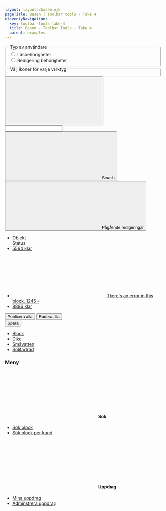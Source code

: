 ```yaml
---
layout: layouts/basen.njk
pageTitle: Basen | Toolbar tools - Take 4
eleventyNavigation:
  key: toolbar-tools-take-4
  title: Basen - Toolbar Tools - Take 4
  parent: examples
---
```

<div id="root" class="take-3">
  <div class="off-canvas-absolute position-right" id="offCanvas" data-off-canvas>
    <div class="grid-container">
      <div class="grid-x grid-padding-x grid-padding-y">
        <div class="cell">
          <fieldset>
            <legend>Typ av användare</legend>
            <input type="radio" id="read" value="false" v-model="isEditor">
            <label for="read">Läsbehörigheter</label>
            <br>
            <input type="radio" id="edit" value="true" v-model="isEditor">
            <label for="edit">Redigering behörigheter</label>
          </fieldset>
          <fieldset>
          <legend>Välj ikoner för varje verktyg</legend>
          <select-list v-for="(control, index) in selectControls" :name="control.name" :alternatives="icons" :myid="index" :key="control.name" @option-changed="selectNewControl"></select-list>
          </fieldset>
        </div>
      </div>
    </div>
  </div>
  <div class="off-canvas-content" data-off-canvas-content>
    
  </div>
  <div class="grid-x" style="height: 100%; align-items: flex-start;">
    <div class="toolbar" style="flex: 0 0 auto;">
      <div class="menu-toggle">
        <button class="button dark clear tool" data-toggle="offCanvasMenu" :class="{ active : isMenuToggled }" @click="toggleMenu( $event )">
          <span>
            <svg aria-hidden="true"
                 focusable="false">
              <use xlink:href="#svg--bars-solid" />
            </svg>
          </span>
        </button>
      </div>
      <div class="search">
        <div class="search--inner">
          <input type="text" />
          <button class="button">
            <svg class="svg-icon" aria-hidden="true" focusable="false">
              <use xlink:href="#svg--search-solid" />
            </svg>
            <span class="visually-hidden">Search</span>
          </button>
        </div>
      </div>
      <div class="edits" v-show="isEditor == 'true'">
        <button class="button dark small clear" :class="{ active : dropdowns[0].isActive }" @click="dropdownTriggered( $event, this.id )" :id="dropdowns[0].id" data-toggle="example-dropdown">
          <svg class="svg-icon"
               :class="{ active : dropdown.isActive }"
               aria-hidden="true"
               focusable="false">
            <use xlink:href="#svg--caret-right-solid" />
          </svg> Pågående redigeringar</button>
        <div class="dropdown-pane" id="example-dropdown" data-dropdown data-auto-focus="true" data-v-offset="13">
          <ul class="edit-layers">
            <li>
              <span class="edit-row">
                <div class="icon"></div>
                <div class="block">Objekt</div>
                <div class="status">Status</div>
              </span>
            </li>
            <li>
              <a href="#" class="edit-row">
                <span class="icon"><i class="fas fa-check-circle"></i></span>
                <span class="block">5564</span>
                <span class="status">klar</span>
              </a>
            </li>
            <li>
              <a href="#" class="edit-row">
                <span class="icon">
                  <svg class="svg-icon error" aria-hidden="true" focusable="false">
                    <use xlink:href="#svg--times-hexagon-solid" />
                  </svg>
                  <span class="visually-hidden">There's an error in this block.</span>
                </span>
                <span class="block">1245</span>
                <span class="status">-</span>
              </a>
            </li>
            <li>
              <a href="#" class="edit-row">
                <span class="icon"><i class="fas fa-check-circle"></i></span>
                <span class="block">8896</span>
                <span class="status">klar</span>
              </a>
            </li>
          </ul>
          <div class="control-panel">
            <button class="button primary small">Publicera alla</button>
            <button class="button clear small">Radera alla</button>
          </div>
        </div>
        <button class="button hollow small">Spara</button>
      </div>
      <div class="tools">
        <toolbar-tool v-for="(control, index) in selectControls" :icons="icons" :selected-item="control.name" :my-is-editor="isEditor" :key="index" @toggleMenu="toggleMenu"></toolbar-tool>
      </div>
      <div class="creationMenu">
        <div class="dropdown-pane small" id="creation-dropdown" data-dropdown data-auto-focus="true" data-v-offset="4">
          <ul class="edit-layers">
            <li>
              <a href="#" class="edit-row" data-toggle="creation-dropdown">Block</a>
            </li>
            <li>
              <a href="#" class="edit-row" data-toggle="creation-dropdown">Dike</a>
            </li>
            <li>
              <a href="#" class="edit-row" data-toggle="creation-dropdown">Småvatten</a>
            </li>
            <li>
              <a href="#" class="edit-row" data-toggle="creation-dropdown">Solitärträd</a>
            </li>
          </ul>
        </div>
      </div>
    </div>
    <div class="cell small-12" style="flex: 2 0 auto; height: 100%">
      <div class="off-canvas-wrapper" style="height: 100%">
        <div class="off-canvas-absolute position-left" id="offCanvasMenu" data-off-canvas style="height: 100%">
          <div class="panel menu-panel">
            <h3 class="h4">Meny</h3>
            <div class="panel__content">
              <h4 class="h6">
                <svg class="svg-icon" aria-hidden="true" role="img" focusable="false">
                  <use xlink:href="#svg--search-solid" />
                </svg>Sök
              </h4>
              <ul class="options-menu">
                <li><a href="#" data-toggle="offCanvasSearch offCanvasMenu" @click="toggleMenu( $event )">Sök block</a></li>
                <li><a href="#">Sök block per kund</a></li>
              </ul>
              <h4 class="h6">
                <svg class="svg-icon" aria-hidden="true" role="img" focusable="false">
                  <use xlink:href="#svg--tasks-solid" />
                </svg>Uppdrag
              </h4>
              <ul class="options-menu">
                <li><a href="">Mina uppdrag</a></li>
                <li><a href="">Adminstrera uppdrag</a></li>
              </ul>
            </div>
          </div>
        </div>
        <!-- Off Canvas - Right Side - Layer List -->
        <div class="off-canvas-absolute position-right" id="offCanvasLayers" data-off-canvas style="height: 100%">
          <div class="panel">
            <h3 class="h4">Lager</h3>
            <div class="panel__content">
              <div class="layers">
                <div class="layers__profile">
                  <!-- .field-object -->
                  <div class="field__object small">
                    <div class="field__header">
                      <label for="profile">
                        <span>Profil</span>
                        <button class="button clear small">Spara</button>
                        <button class="button clear small" data-toggle="profil-contextual-menu">
                          <svg class="svg-icon" aria-hidden="true" role="img" focusable="false">
                            <use xlink:href="#svg--ellipsis-v-solid" />
                          </svg>
                        </button>
                      </label>
                      <!-- .contextual-menu-dropdown -->
                      <div class="dropdown-pane" id="profil-contextual-menu" class="large" data-dropdown data-auto-focus="true" data-position="bottom" data-alignment="right">
                        <ul class="options-menu">
                          <li><a href="">Spara som...</a></li>
                          <li><a href="">Ta bort</a></li>
                          <li><a href="">Duplicera</a></li>
                        </ul>
                      </div>
                    </div>
                    <div class="field__wrapper">
                      <select id="profile">
                        <option value="standard">Standard</option>
                        <option value="myprofile">My New Profile</option>
                      </select>
                    </div>
                  </div>
                  <!-- /.field-object -->
                </div>
                <div class="layers__add-remove"></div>
                <div class="layers__change-style"></div>
              </div>
            </div>
          </div>
        </div>
        <!-- Off Canvas - Left Side - Search Panel -->
        <div class="off-canvas-absolute position-left off-canvas-search" id="offCanvasSearch" data-off-canvas style="height: 100%">
          <div class="panel search-panel">
            <h3 class="h4">Advancerad Sök</h3>
            <div class="panel__content">
            </div>
          </div>
        </div>
      <!--<div class="off-canvas-content" data-off-canvas-content>-->
        <h2>Basen - Menu Mockup</h2>
        <br/>
        <button type="button" class="button clear" data-toggle="offCanvas">Interface Settings</button>
      <!--</div>-->
      </div>
    </div>
  </div>
</div>
  

<script src="{{ '/js/vue.js' | url }}"></script>
<script src="{{ '/js/vue-toolbar-take-3.js' | url }}"></script>